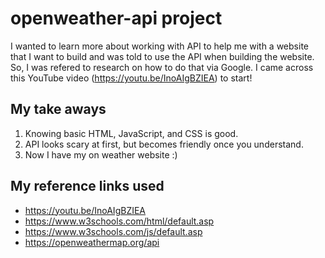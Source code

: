 # openweather-api project
I wanted to learn more about working with API to help me with a website that I want to build and was told to use the API when building the website. So, I was refered to research on how to do that via Google. I came across this YouTube video (https://youtu.be/InoAIgBZIEA) to start!

## My take aways
1. Knowing basic HTML, JavaScript, and CSS is good. 
2. API looks scary at first, but becomes friendly once you understand. 
3. Now I have my on weather website :)

## My reference links used
- https://youtu.be/InoAIgBZIEA
- https://www.w3schools.com/html/default.asp
- https://www.w3schools.com/js/default.asp
- https://openweathermap.org/api
